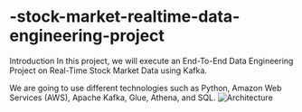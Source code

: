 # -stock-market-realtime-data-engineering-project
Introduction
In this project, we will execute an End-To-End Data Engineering Project on Real-Time Stock Market Data using Kafka.

We are going to use different technologies such as Python, Amazon Web Services (AWS), Apache Kafka, Glue, Athena, and SQL.
![Architecture](https://github.com/islamamer666/-stock-market-realtime-data-engineering-project/assets/72258715/5ae6b031-b930-4332-bfe4-41a1ec75ec4e)
